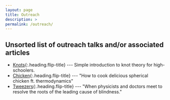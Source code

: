 ```yaml
---
layout: page
title: Outreach
description: >
permalink: /outreach/
---
```


## Unsorted list of outreach talks and/or associated articles
* [Knots]{:.heading.flip-title} --- Simple introduction to knot theory for high-schoolers.
* [Chicken]{:.heading.flip-title} --- "How to cook delicious spherical chicken ft. thermodynamics"
* [Tweezers]{:.heading.flip-title} --- "When physicists and doctors meet to resolve the roots of the leading cause of blindness."

[Knots]: 2023-01-29-knot_theory_intro.md
[Chicken]: 2020-02-21-cooking_chicken.md
[Tweezers]: 2018-11-21-tweezers_and_retinopathy.md